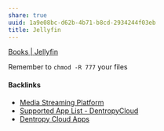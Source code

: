 ```yaml
---
share: true
uuid: 1a9e08bc-d62b-4b71-b8cd-2934244f03eb
title: Jellyfin
---
```

[Books | Jellyfin](https://jellyfin.org/docs/general/server/media/books/)

Remember to `chmod -R 777` your files

#### Backlinks

* [Media Streaming Platform](/d4c5cf77-f71e-4448-a116-308cac04c414)
* [Supported App List - DentropyCloud](/f738f680-95a2-46e5-bb4c-57b67687e36a)
* [Dentropy Cloud Apps](/c97c49f2-d064-4987-994b-62b4fdd918b2)